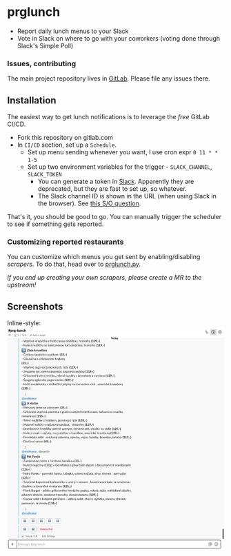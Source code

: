 # prglunch

- Report daily lunch menus to your Slack
- Vote in Slack on where to go with your coworkers (voting done through Slack's Simple Poll)

### Issues, contributing
The main project repository lives in [GitLab](https://gitlab.com/melkamar/prglunch). Please file any issues there.

## Installation
The easiest way to get lunch notifications is to leverage the *free* GitLab CI/CD.

- Fork this repository on gitlab.com
- In `CI/CD` section, set up a `Schedule`. 
  - Set up menu sending whenever you want, I use cron expr `0 11 * * 1-5`
  - Set up two environment variables for the trigger - `SLACK_CHANNEL`, `SLACK_TOKEN`
    - You can generate a token in [Slack](https://api.slack.com/custom-integrations/legacy-tokens). Apparently they are deprecated, but they are fast to set up, so whatever.
    - The Slack channel ID is shown in the URL (when using Slack in the browser). See [this S/O question](https://stackoverflow.com/a/44883343/428173).

That's it, you should be good to go. You can manually trigger the scheduler to see if something gets reported.

### Customizing reported restaurants

You can customize which menus you get sent by enabling/disabling _scrapers_. To do that, head over to [prglunch.py](prglunch/prglunch.py#L15).

*If you end up creating your own scrapers, please create a MR to the upstream!*

## Screenshots

Inline-style: 
![prglunch in Slack](docs/slack-screenshot.png "prglunch in Slack")